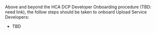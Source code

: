 Above and beyond the HCA DCP Developer Onboarding procedure (TBD: need link), the follow steps should be taken to onboard Upload Service Developers:

* TBD